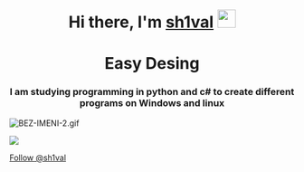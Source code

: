 <h1 align="center">Hi there, I'm <a href="https://coffiko.github.io/" target="_blank">sh1val</a> 
<img src="https://github.com/blackcater/blackcater/raw/main/images/Hi.gif" height="32"/></h1>
<h1 align="center">Easy Desing
<h3 align="center">I am studying programming in python and c# to create different programs on Windows and linux</h3>



<img src="https://im.wampi.ru/2023/04/22/BEZ-IMENI-2.gif" alt="BEZ-IMENI-2.gif" border="0">


![](https://komarev.com/ghpvc/?username=sh1valinc&style=for-the-badge&color=ff69b4)
<!-- Place this tag where you want the button to render. -->
<a class="github-button" href="https://github.com/sh1val" data-size="large" data-show-count="true" aria-label="Follow @sh1val on GitHub">Follow @sh1val</a>
